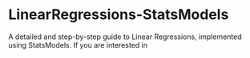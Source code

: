 # LinearRegressions-StatsModels

A detailed and step-by-step guide to Linear Regressions, implemented using StatsModels. If you are interested in 